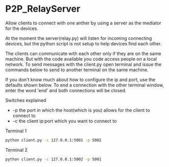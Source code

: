 P2P_RelayServer
===============

Allow clients to connect with one anther by using a server as the mediator for the devices.

At the moment the server(relay.py) will listen for incoming connecting devices, but the python script is not setup to help devices find each other. 

The clients can communicate with each other only if they are on the same machine. But with the code available you code access people on a local network. To send messages with the client.py open terminal and issue the commands below to send to another terminal on the same machine.

If you don't know much about how to configure the ip and port, use the defaults shown below. To end a connection with the other terminal window, enter the word 'end' and both connections will be closed.

Switches explained
   - -p the port in which the host(which is you) allows for the client to connect to
   - -c the client ip:port which you want to connect to

Terminal 1
```sh
python client.py -c 127.0.0.1:5001 -p 5002
```
Terminal 2
```sh
python client.py -c 127.0.0.1:5002 -p 5001
```